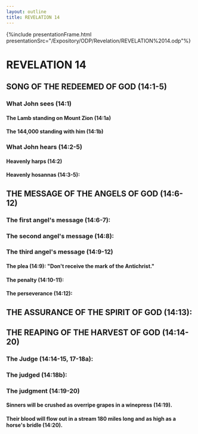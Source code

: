 ```yaml
---
layout: outline
title: REVELATION 14
---
```

{%include presentationFrame.html presentationSrc="/Expository/ODP/Revelation/REVELATION%2014.odp"%}

#  REVELATION 14
## SONG OF THE REDEEMED OF GOD (14:1-5) 
###  What John sees (14:1) 
####  The Lamb standing on Mount Zion (14:1a) 
####  The 144,000 standing with him (14:1b) 
###  What John hears (14:2-5) 
####  Heavenly harps (14:2) 
####  Heavenly hosannas (14:3-5): 
## THE MESSAGE OF THE ANGELS OF GOD (14:6-12) 
###  The first angel\'s message (14:6-7): 
###  The second angel\'s message (14:8): 
###  The third angel\'s message (14:9-12) 
####  The plea (14:9): \"Don\'t receive the mark of the Antichrist.\" 
####  The penalty (14:10-11): 
####  The perseverance (14:12): 
## THE ASSURANCE OF THE SPIRIT OF GOD (14:13): 
## THE REAPING OF THE HARVEST OF GOD (14:14-20) 
###  The Judge (14:14-15, 17-18a): 
###  The judged (14:18b): 
###  The judgment (14:19-20) 
####  Sinners will be crushed as overripe grapes in a winepress (14:19). 
####  Their blood will flow out in a stream 180 miles long and as high as a horse\'s bridle (14:20). 

